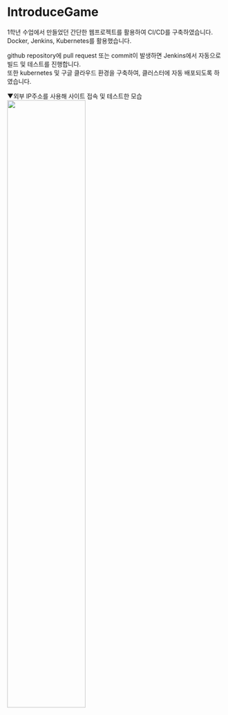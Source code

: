 # IntroduceGame
1학년 수업에서 만들었던 간단한 웹프로젝트를 활용하여 CI/CD를 구축하였습니다.  
Docker, Jenkins, Kubernetes를 활용했습니다.
    
github repository에 pull request 또는 commit이 발생하면 Jenkins에서 자동으로 빌드 및 테스트를 진행합니다.  
또한 kubernetes 및 구글 클라우드 환경을 구축하여, 클러스터에 자동 배포되도록 하였습니다.
    
▼외부 IP주소를 사용해 사이트 접속 및 테스트한 모습
<img src="https://user-images.githubusercontent.com/65033360/218254151-10ffaed5-5f06-4b95-b4b1-18255a6e9dc5.png"  width="60%" height="60%"/>
